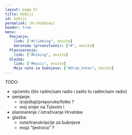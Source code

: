 ```yaml
---
layout: page_hr
title: Hobiji
id: hobiji
permalink: /hr/hobbies/
header: true
menu:
  Penjanje:
    link: ["#climbing", onsite]
    Geronimo (prvenstveni): ["#", onsite]
  Planinarenje:
    link: ["#hiking", onsite]
  Glazba:
    link: ["#music", onsite]
    Moje note za bubnjeve: ["#drum_notes", onsite]
---
```

TODO:
 - općenito (što radim/sam radio i zašto to radim/sam radio)
 - penjanje:
   - izvještaji/preporuke/fotke ?
   - moj smjer na Tulovim !
 - planinarenje / istraživanje Hrvatske
 - glazba:
   - note/transkripcije za bubnjeve
   - moja "ljestvica" ?
